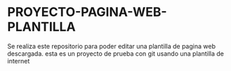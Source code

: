 # PROYECTO-PAGINA-WEB-PLANTILLA
Se realiza este repositorio para poder editar una plantilla de pagina web descargada.
esta es un proyecto de prueba con git usando una plantilla de internet
